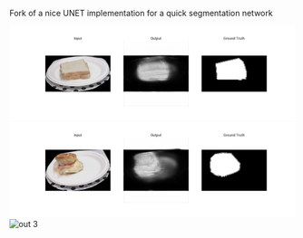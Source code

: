 Fork of a nice UNET implementation for a quick segmentation network

![out 1](imgs/out_1.png)
![out 2](imgs/out_2.png)
![out 3](imgs/out_3.png)

